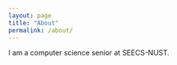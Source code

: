 ```yaml
---
layout: page
title: "About"
permalink: /about/
---
```


I am a computer science senior at SEECS-NUST.